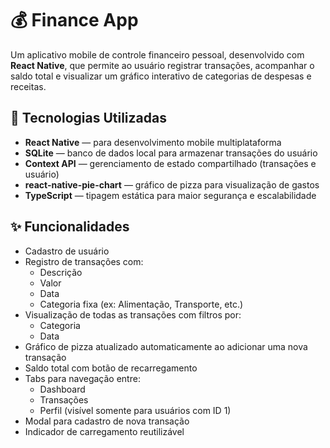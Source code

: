 # 💰 Finance App

Um aplicativo mobile de controle financeiro pessoal, desenvolvido com **React Native**, que permite ao usuário registrar transações, acompanhar o saldo total e visualizar um gráfico interativo de categorias de despesas e receitas.

## 🧩 Tecnologias Utilizadas

- **React Native** — para desenvolvimento mobile multiplataforma
- **SQLite** — banco de dados local para armazenar transações do usuário
- **Context API** — gerenciamento de estado compartilhado (transações e usuário)
- **react-native-pie-chart** — gráfico de pizza para visualização de gastos
- **TypeScript** — tipagem estática para maior segurança e escalabilidade

## ✨ Funcionalidades

- Cadastro de usuário
- Registro de transações com:
  - Descrição
  - Valor
  - Data
  - Categoria fixa (ex: Alimentação, Transporte, etc.)
- Visualização de todas as transações com filtros por:
  - Categoria
  - Data
- Gráfico de pizza atualizado automaticamente ao adicionar uma nova transação
- Saldo total com botão de recarregamento
- Tabs para navegação entre:
  - Dashboard
  - Transações
  - Perfil (visível somente para usuários com ID 1)
- Modal para cadastro de nova transação
- Indicador de carregamento reutilizável

